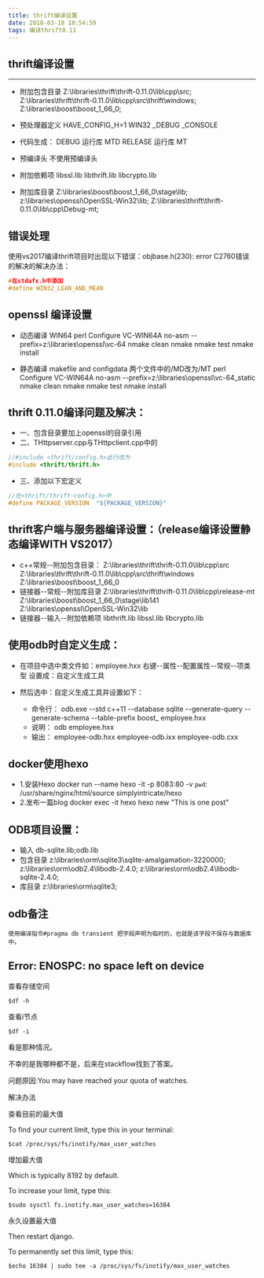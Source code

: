 ```yaml
---
title: thrift编译设置
date: 2018-03-18 18:54:59
tags: 编译thrift0.11
---
```



## thrift编译设置

***

* 附加包含目录
		Z:\libraries\thrift\thrift-0.11.0\lib\cpp\src;
		Z:\libraries\thrift\thrift-0.11.0\lib\cpp\src\thrift\windows;
		Z:\libraries\boost\boost_1_66_0;


* 预处理器定义
    	HAVE_CONFIG_H=1
		WIN32
		_DEBUG
		_CONSOLE

* 代码生成：
		DEBUG  运行库 MTD
		RELEASE 运行库 MT


* 预编译头
		不使用预编译头



* 附加依赖项
		libssl.lib
		libthrift.lib
		libcrypto.lib

* 附加库目录
		Z:\libraries\boost\boost_1_66_0\stage\lib;
		z:\libraries\openssl\OpenSSL-Win32\lib;
		Z:\libraries\thrift\thrift-0.11.0\lib\cpp\Debug-mt;



## 错误处理

使用vs2017编译thrift项目时出现以下错误：objbase.h(230): error C2760错误的解决的解决办法：
~~~cpp
#在stdafx.h中添加
#define WIN32_LEAN_AND_MEAN
~~~



## openssl 编译设置

* 动态编译
		WIN64
		perl Configure VC-WIN64A no-asm --prefix=z:\libraries\openssl\vc-64
		nmake clean
		nmake
		nmake test
		nmake install


* 静态编译
		makefile and configdata 两个文件中的/MD改为/MT
		perl Configure VC-WIN64A no-asm --prefix=z:\libraries\openssl\vc-64_static
		nmake clean
		nmake
		nmake test
		nmake install



## thrift 0.11.0编译问题及解决：

* 一、包含目录要加上openssl的目录引用
* 二、THttpserver.cpp与THttpclient.cpp中的
~~~cpp
//#include <thrift/config.h>此行改为
#include <thrift/thrift.h>
~~~

* 三、添加以下宏定义
~~~cpp
//在<thrift/thrift-config.h>中
#define PACKAGE_VERSION  "${PACKAGE_VERSION}"
~~~




## thrift客户端与服务器编译设置：（release编译设置静态编译WITH VS2017）

* c++常规--附加包含目录：
		Z:\libraries\thrift\thrift-0.11.0\lib\cpp\src
		Z:\libraries\thrift\thrift-0.11.0\lib\cpp\src\thrift\windows
		Z:\libraries\boost\boost_1_66_0
* 链接器--常规--附加库目录
		Z:\libraries\thrift\thrift-0.11.0\lib\cpp\release-mt
		Z:\libraries\boost\boost_1_66_0\stage\lib141
		Z:\libraries\openssl\OpenSSL-Win32\lib
* 链接器--输入--附加依赖项
		libthrift.lib
		libssl.lib
		libcrypto.lib





## 使用odb时自定义生成：

* 在项目中选中类文件如：employee.hxx  右键--属性--配置属性--常规--项类型 设置成：自定义生成工具

* 然后选中：自定义生成工具并设置如下：

	* 命令行：
			odb.exe --std c++11 --database sqlite --generate-query --generate-schema --table-prefix boost_ employee.hxx
    * 说明：
			odb employee.hxx
    * 输出：
			employee-odb.hxx
			employee-odb.ixx
			employee-odb.cxx




## docker使用hexo

* 1.安装Hexo
		docker run --name hexo -it -p 8083:80 -v `pwd`: /usr/share/nginx/html/source simplyintricate/hexo
* 2.发布一篇blog
		docker exec -it hexo hexo new "This is one post"



## ODB项目设置：

* 输入
		db-sqlite.lib;odb.lib
* 包含目录
		z:\libraries\orm\sqlite3\sqlite-amalgamation-3220000;
        z:\libraries\orm\odb2.4\libodb-2.4.0;
        z:\libraries\orm\odb2.4\libodb-sqlite-2.4.0;
* 库目录
    	z:\libraries\orm\sqlite3\;


## odb备注
	使用编译指令#pragma db transient 把字段声明为临时的，也就是该字段不保存与数据库中。


## Error: ENOSPC: no space left on device

查看存储空间

	$df -h

查看i节点

	$df -i

看是那种情况。

不幸的是我哪种都不是，后来在stackflow找到了答案。

问题原因:You may have reached your quota of watches.

解决办法

查看目前的最大值

To find your current limit, type this in your terminal:

	$cat /proc/sys/fs/inotify/max_user_watches


增加最大值

Which is typically 8192 by default.

To increase your limit, type this:

	$sudo sysctl fs.inotify.max_user_watches=16384

永久设置最大值

Then restart django.

To permanently set this limit, type this:

	$echo 16384 | sudo tee -a /proc/sys/fs/inotify/max_user_watches